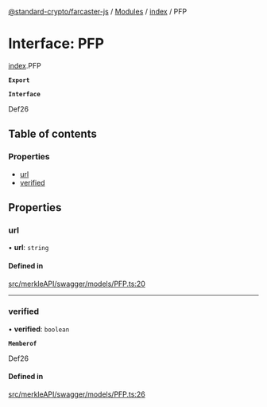 [@standard-crypto/farcaster-js](../README.md) / [Modules](../modules.md) / [index](../modules/index.md) / PFP

# Interface: PFP

[index](../modules/index.md).PFP

**`Export`**

**`Interface`**

Def26

## Table of contents

### Properties

- [url](index.PFP.md#url)
- [verified](index.PFP.md#verified)

## Properties

### url

• **url**: `string`

#### Defined in

[src/merkleAPI/swagger/models/PFP.ts:20](https://github.com/standard-crypto/farcaster-js/blob/main/src/merkleAPI/swagger/models/PFP.ts#L20)

___

### verified

• **verified**: `boolean`

**`Memberof`**

Def26

#### Defined in

[src/merkleAPI/swagger/models/PFP.ts:26](https://github.com/standard-crypto/farcaster-js/blob/main/src/merkleAPI/swagger/models/PFP.ts#L26)
